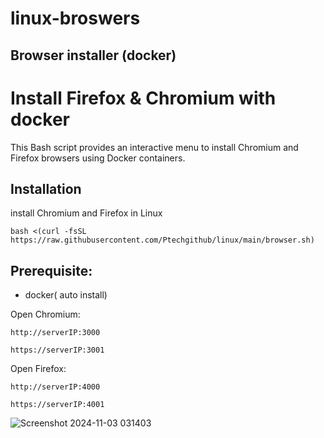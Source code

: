 # linux-broswers

## Browser installer (docker)

# Install Firefox & Chromium with docker

This Bash script provides an interactive menu to install Chromium and Firefox browsers using Docker containers.

## Installation

install Chromium and Firefox in Linux

```
bash <(curl -fsSL https://raw.githubusercontent.com/Ptechgithub/linux/main/browser.sh)
```
## Prerequisite: 
- docker( auto install)


Open Chromium:

``
http://serverIP:3000
``

``
https://serverIP:3001
``

Open Firefox:

``
http://serverIP:4000
``

``
https://serverIP:4001
``

![Screenshot 2024-11-03 031403](https://github.com/user-attachments/assets/85cb4b3e-b3e6-4c56-a12f-720e46f8440d)
